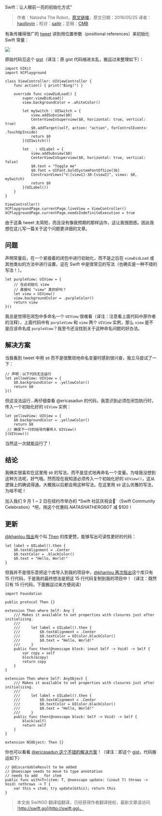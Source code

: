 Swift：让人眼前一亮的初始化方式"

> 作者：Natasha The Robot，[原文链接](https://www.natashatherobot.com/swift-configuring-a-constant-using-shorthand-argument-names/)，原文日期：2016/05/25
> 译者：[haolloyin](https://github.com/haolloyin)；校对：[saitjr](http://www.saitjr.com)；定稿：[CMB](https://github.com/chenmingbiao)
  









有条传播得很广的 [tweet](https://twitter.com/nick_skmbo/status/735109452827877377) 讲到用位置参数（positional references）来初始化 Swift 常量：

![](http://swiftgg-main.b0.upaiyun.com/image/swift-configuring-a-constant-using-shorthand-argument-names.jpg)

原始代码见这个 [gist](https://gist.github.com/erica/4fa60524d9b71bfa9819)（译注：原 gist 代码缩进太乱，搬运过来整理如下）：

    
    import UIKit
    import XCPlayground
    
    class ViewController: UIViewController {
        func action() { print("Bing!") }
        
        override func viewDidLoad() {
            super.viewDidLoad()
            view.backgroundColor = .whiteColor()
            
            let mySwitch : UISwitch = {
                view.addSubview($0)
                CenterViewInSuperview($0, horizontal: true, vertical: true)
                $0.addTarget(self, action: "action", forControlEvents: .TouchUpInside)
                return $0
            }(UISwitch())
            
            let _ : UILabel = {
                view.addSubview($0)
                CenterViewInSuperview($0, horizontal: true, vertical: false)
                $0.text = "Toggle me"
                $0.font = UIFont.boldSystemFontOfSize(36)
                ConstrainViews("V:[view1]-30-[view2]", views: $0, mySwitch)
                return $0
            }(UILabel())
        }
    }
    
    ViewController()
    XCPlaygroundPage.currentPage.liveView = ViewController()
    XCPlaygroundPage.currentPage.needsIndefiniteExecution = true

由于这条 tweet 太简短，而且没有像我预期的那样运作，这让我很困惑。因此我想在这儿写一篇关于这个问题更详细的文章。



## 问题

声明常量后，在一个紧接着的闭包中进行初始化，而不是之后在 `viewDidLoad` 或其他类似的方法中进行设置，这在 Swift 中是很常见的写法（也确实是一种不错的写法！）。

    
    let purpleView: UIView = {
        // 在此初始化 view
        // 直接叫 "view" 真的好吗？
        let view = UIView()
        view.backgroundColor = .purpleColor()
        return view
    }()

我总是觉得在闭包中多命名一个 `UIView` 很难看（译注：注意看上面代码中原作者的注释），上面代码中有 `purpleView` 和 `view` 两个 `UIView` 实例，那么 `view` 是不是应该命名成 `purpleView`？我至今还没找到关于这种命名问题的好办法。

## 解决方案

当我看到 tweet 中用 `$0` 而不是很繁琐地命名变量时感到很兴奋，我立马尝试了一下：

    
    // 声明：以下代码无法运行
    let yellowView: UIView = {
        $0.backgroundColor = .yellowColor()
        return $0
    }()

但这没法运行...再仔细查看 @ericasadun 的代码，我意识到必须在闭包执行时，传入一个初始化好的 `UIView` 实例：

    
    let yellowView: UIView = {
        $0.backgroundColor = .yellowColor()
        return $0
     // 确保下一行的括号内要传入 UIView()
    }(UIView())

当然这一次就能运行了！

## 结论

我确实很喜欢在这里用 `$0` 的写法，而不是显式地再命名一个变量。为啥我没想到这种方法呢，好气哦。然而现在我知道必须传入一个初始化好的 `UIView()`，这从逻辑上的确说得通。大概我以后都会用这种写法。在这里用 `$0` 这么优雅的写法，为啥不呢！

加入我们 9 月 1 ~ 2 日在纽约市举办的 *Swift 社区庆祝会🎉`（Swift Community Celebration）*吧，用这个优惠码 *NATASHATHEROBOT* 减 $100！

## 更新

[@khanlou 指出](https://twitter.com/khanlou/status/735500301487198210)有个叫 [Then](https://github.com/devxoul/Then) 的库更赞，能够写出可读性更好的代码：

    
    let label = UILabel().then {
        $0.textAlignment = .Center
        $0.textColor = .blackColor()
        $0.text = "Hello, World!"
    }

但我并不是很乐意把这个库导入到我的项目中，[@khanlou 再次指出](https://twitter.com/khanlou/status/735508166746775552)这个库只有 15 行代码，于是我的最终想法是把这 15 行代码复制到我的项目中！（译注：既然只有 15 行代码，下面搬运过来方便阅读）

    
    import Foundation
    
    public protocol Then {}
    
    extension Then where Self: Any {
        /// Makes it available to set properties with closures just after initializing.
        ///
        ///     let label = UILabel().then {
        ///         $0.textAlignment = .Center
        ///         $0.textColor = UIColor.blackColor()
        ///         $0.text = "Hello, World!"
        ///     }
        public func then(@noescape block: inout Self -> Void) -> Self {
            var copy = self
            block(&copy)
            return copy
        }
    }
    
    extension Then where Self: AnyObject {
        /// Makes it available to set properties with closures just after initializing.
        ///
        ///     let label = UILabel().then {
        ///         $0.textAlignment = .Center
        ///         $0.textColor = UIColor.blackColor()
        ///         $0.text = "Hello, World!"
        ///     }
        public func then(@noescape block: Self -> Void) -> Self {
            block(self)
            return self
        }
    }
    
    extension NSObject: Then {}

你也可以看看 [@ericasadun 这个不错的解决方案](https://twitter.com/ericasadun/status/735520147549487104)！（译注：即这个 [gist](https://gist.github.com/erica/72be2ffe76a569376469c2f2110aee9c)，代码搬运如下）

    
    // @discardableResult to be added
    // @noescape needs to move to type annotation
    // needs to add _ for item
    public func with<T>(item: T, @noescape update: (inout T) throws -> Void) rethrows -> T {
        var this = item; try update(&this); return this
    }

> 本文由 SwiftGG 翻译组翻译，已经获得作者翻译授权，最新文章请访问 [http://swift.gg](http://swift.gg)。